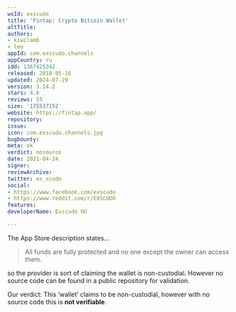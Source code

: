 ```yaml
---
wsId: exscudo
title: 'Fintap: Crypto Bitcoin Wallet'
altTitle: 
authors:
- kiwilamb
- leo
appId: com.exscudo.channels
appCountry: ru
idd: 1367425342
released: 2018-05-16
updated: 2024-07-29
version: 3.14.2
stars: 4.6
reviews: 55
size: '175537152'
website: https://fintap.app/
repository: 
issue: 
icon: com.exscudo.channels.jpg
bugbounty: 
meta: ok
verdict: nosource
date: 2021-04-24
signer: 
reviewArchive: 
twitter: ex_scudo
social:
- https://www.facebook.com/exscudo
- https://www.reddit.com/r/EXSCUDO
features: 
developerName: Exscudo OU

---
```


The App Store description states...

> All funds are fully protected and no one except the owner can access them.

so the provider is sort of claiming the wallet is non-custodial.
However no source code can be found in a public repository for validation.

Our verdict: This ‘wallet’ claims to be non-custodial, however with no source
code this is **not verifiable**.
